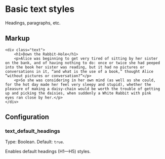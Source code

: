 # Basic text styles

Headings, paragraphs, etc.


## Markup

	<div class="text">
		<h1>Down the Rabbit-Hole</h1>
		<p>Alice was beginning to get very tired of sitting by her sister on the bank, and of having nothing to do: once or twice she had peeped into the book her sister was reading, but it had no pictures or conversations in it, “and what is the use of a book,” thought Alice “without pictures or conversation?”</p>
		<p>So she was considering in her own mind (as well as she could, for the hot day made her feel very sleepy and stupid), whether the pleasure of making a daisy-chain would be worth the trouble of getting up and picking the daisies, when suddenly a White Rabbit with pink eyes ran close by her.</p>
	</div>


## Configuration

### text_default_headings

Type: Boolean. Default: `true`.

Enables default headings (H1—H5) styles.
